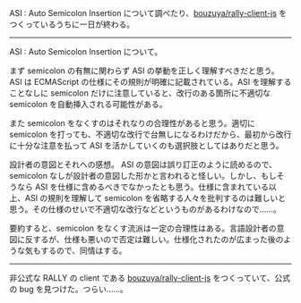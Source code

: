ASI : Auto Semicolon Insertion について調べたり、[bouzuya/rally-client-js][] をつくっているうちに一日が終わる。

-----

ASI : Auto Semicolon Insertion について。

まず semicolon の有無に関わらず ASI の挙動を正しく理解すべきだと思う。ASI は ECMAScript の仕様にその規則が明確に記載されている。ASI を理解することなしに semicolon だけに注意していると、改行のある箇所に不適切な semicolon を自動挿入される可能性がある。

また semicolon をなくすのはそれなりの合理性があると思う。適切に semicolon を打っても、不適切な改行で台無しになるわけだから、最初から改行に十分な注意を払って ASI を活かしていくのも選択肢としてはありだと思う。

設計者の意図とそれへの感想。 ASI の意図は誤り訂正のように読めるので、 semicolon なしが設計者の意図した形かと言われると怪しい。しかし、もしそうなら ASI を仕様に含めるべきでなかったとも思う。仕様に含まれている以上、ASI の規則を理解して semicolon を省略する人々を批判するのは難しいと思う。その仕様のせいで不適切な改行などというものがあるわけなので……。

要約すると、semicolon をなくす流派は一定の合理性はある。言語設計者の意図に反するが、仕様も悪いので否定は難しい。仕様化されたのが広まった後のような気もするので、同情はする。

-----

非公式な RALLY の client である [bouzuya/rally-client-js][] をつくっていて、公式の bug を見つけた。つらい……。

[bouzuya/rally-client-js]: https://github.com/bouzuya/rally-client-js

